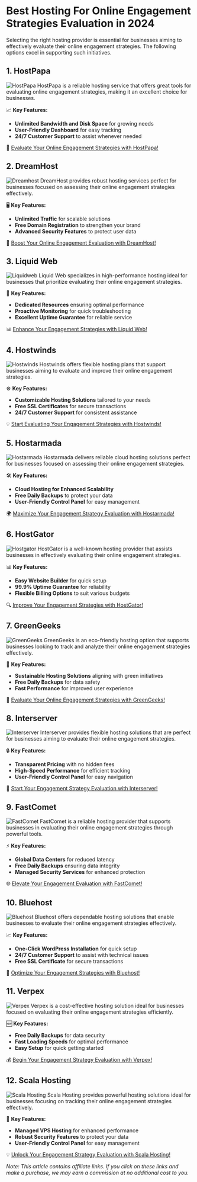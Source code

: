 # Best Hosting For Online Engagement Strategies Evaluation in 2024

Selecting the right hosting provider is essential for businesses aiming to effectively evaluate their online engagement strategies. The following options excel in supporting such initiatives.

## 1. **HostPapa**

![HostPapa](https://i.imgur.com/ouDTkvl.jpeg "HostPapa Hosting")
HostPapa is a reliable hosting service that offers great tools for evaluating online engagement strategies, making it an excellent choice for businesses.

📈 **Key Features:**
- **Unlimited Bandwidth and Disk Space** for growing needs
- **User-Friendly Dashboard** for easy tracking
- **24/7 Customer Support** to assist whenever needed

🌟 [Evaluate Your Online Engagement Strategies with HostPapa!](https://snipitx.com/hostpapa-jy)

## 2. **DreamHost**

![Dreamhost](https://i.imgur.com/rXIg8ip.jpeg "Dreamhost Hosting")
DreamHost provides robust hosting services perfect for businesses focused on assessing their online engagement strategies effectively.

🖥️ **Key Features:**
- **Unlimited Traffic** for scalable solutions
- **Free Domain Registration** to strengthen your brand
- **Advanced Security Features** to protect user data

🚀 [Boost Your Online Engagement Evaluation with DreamHost!](https://snipitx.com/dreamhost-jy)

## 3. **Liquid Web**

![Liquidweb](https://i.imgur.com/4IvT9SC.jpeg "Liquidweb Hosting")
Liquid Web specializes in high-performance hosting ideal for businesses that prioritize evaluating their online engagement strategies.

🔑 **Key Features:**
- **Dedicated Resources** ensuring optimal performance
- **Proactive Monitoring** for quick troubleshooting
- **Excellent Uptime Guarantee** for reliable service

📊 [Enhance Your Engagement Strategies with Liquid Web!](https://snipitx.com/liquidweb-jy)

## 4. **Hostwinds**

![Hostwinds](https://i.imgur.com/53aSNXx.jpeg "Hostwinds Hosting")
Hostwinds offers flexible hosting plans that support businesses aiming to evaluate and improve their online engagement strategies.

⚙️ **Key Features:**
- **Customizable Hosting Solutions** tailored to your needs
- **Free SSL Certificates** for secure transactions
- **24/7 Customer Support** for consistent assistance

💡 [Start Evaluating Your Engagement Strategies with Hostwinds!](https://snipitx.com/hostwinds-jy)

## 5. **Hostarmada**

![Hostarmada](https://i.imgur.com/KFbdf3o.jpeg "Hostarmada Hosting")
Hostarmada delivers reliable cloud hosting solutions perfect for businesses focused on assessing their online engagement strategies.

🛠️ **Key Features:**
- **Cloud Hosting for Enhanced Scalability**
- **Free Daily Backups** to protect your data
- **User-Friendly Control Panel** for easy management

🌍 [Maximize Your Engagement Strategy Evaluation with Hostarmada!](https://snipitx.com/hostarmada-jy)

## 6. **HostGator**

![Hostgator](https://i.imgur.com/BcVkH57.jpeg "Hostgator Hosting")
HostGator is a well-known hosting provider that assists businesses in effectively evaluating their online engagement strategies.

📊 **Key Features:**
- **Easy Website Builder** for quick setup
- **99.9% Uptime Guarantee** for reliability
- **Flexible Billing Options** to suit various budgets

🔍 [Improve Your Engagement Strategies with HostGator!](https://snipitx.com/hostgator-jy)

## 7. **GreenGeeks**

![GreenGeeks](https://i.imgur.com/eEwuntu.jpg "GreenGeeks Hosting")
GreenGeeks is an eco-friendly hosting option that supports businesses looking to track and analyze their online engagement strategies effectively.

🌱 **Key Features:**
- **Sustainable Hosting Solutions** aligning with green initiatives
- **Free Daily Backups** for data safety
- **Fast Performance** for improved user experience

💚 [Evaluate Your Online Engagement Strategies with GreenGeeks!](https://snipitx.com/greengeeks-jy)

## 8. **Interserver**

![Interserver](https://i.imgur.com/OM5dOEW.jpeg "Interserver Hosting")
Interserver provides flexible hosting solutions that are perfect for businesses aiming to evaluate their online engagement strategies.

🔒 **Key Features:**
- **Transparent Pricing** with no hidden fees
- **High-Speed Performance** for efficient tracking
- **User-Friendly Control Panel** for easy navigation

🚀 [Start Your Engagement Strategy Evaluation with Interserver!](https://snipitx.com/interserver-jy)

## 9. **FastComet**

![FastComet](https://i.imgur.com/7qgXuWp.png "FastComet Hosting")
FastComet is a reliable hosting provider that supports businesses in evaluating their online engagement strategies through powerful tools.

⚡ **Key Features:**
- **Global Data Centers** for reduced latency
- **Free Daily Backups** ensuring data integrity
- **Managed Security Services** for enhanced protection

🌐 [Elevate Your Engagement Evaluation with FastComet!](https://snipitx.com/fastcomet-jy)

## 10. **Bluehost**

![Bluehost](https://i.imgur.com/PasFF9E.jpeg "Bluehost Hosting")
Bluehost offers dependable hosting solutions that enable businesses to evaluate their online engagement strategies effectively.

📈 **Key Features:**
- **One-Click WordPress Installation** for quick setup
- **24/7 Customer Support** to assist with technical issues
- **Free SSL Certificate** for secure transactions

🔗 [Optimize Your Engagement Strategies with Bluehost!](https://snipitx.com/bluehost-jy)

## 11. **Verpex**

![Verpex](https://i.imgur.com/6x5LhiS.jpeg "Verpex Hosting")
Verpex is a cost-effective hosting solution ideal for businesses focused on evaluating their online engagement strategies efficiently.

🆕 **Key Features:**
- **Free Daily Backups** for data security
- **Fast Loading Speeds** for optimal performance
- **Easy Setup** for quick getting started

💰 [Begin Your Engagement Strategy Evaluation with Verpex!](https://snipitx.com/verpex-jy)

## 12. **Scala Hosting**

![Scala Hosting](https://i.imgur.com/uJ5JIK3.png "Scala Web Hosting")
Scala Hosting provides powerful hosting solutions ideal for businesses focusing on tracking their online engagement strategies effectively.

🔑 **Key Features:**
- **Managed VPS Hosting** for enhanced performance
- **Robust Security Features** to protect your data
- **User-Friendly Control Panel** for easy management

💡 [Unlock Your Engagement Strategy Evaluation with Scala Hosting!](https://snipitx.com/scala-jy)

*Note: This article contains affiliate links. If you click on these links and make a purchase, we may earn a commission at no additional cost to you.*
